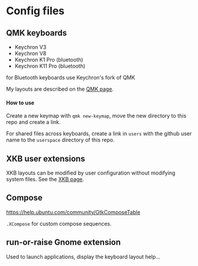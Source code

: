 # Config files

## QMK keyboards
- Keychron V3
- Keychron V8
- Keychron K1 Pro  (bluetooth)
- Keychron K11 Pro (bluetooth)

for Bluetooth keyboards use Keychron's fork of QMK

My layouts are described on the [QMK page](qmk_keyboards/README.md).

#### How to use
Create a new keymap with `qmk new-keymap`, move the new directory to this repo and create a link.

For shared files across keyboards, create a link in `users` with the github user name to the `userspace` directory of this repo.

## XKB user extensions

XKB layouts can be modified by user configuration without modifying system files. See the [XKB page](xkb/README.md).

## Compose
https://help.ubuntu.com/community/GtkComposeTable

`.XCompose` for custom compose sequences.

## run-or-raise Gnome extension

Used to launch applications, display the keyboard layout help...

